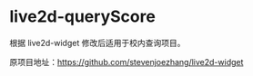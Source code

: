 # live2d-queryScore

根据 live2d-widget 修改后适用于校内查询项目。

原项目地址：https://github.com/stevenjoezhang/live2d-widget
